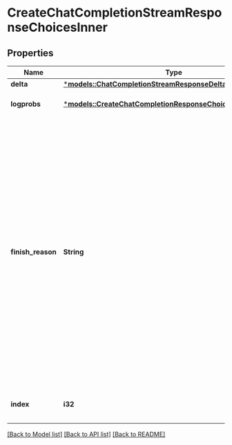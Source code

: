# CreateChatCompletionStreamResponseChoicesInner

## Properties
Name | Type | Description | Notes
------------ | ------------- | ------------- | -------------
**delta** | [***models::ChatCompletionStreamResponseDelta**](ChatCompletionStreamResponseDelta.md) |  | 
**logprobs** | [***models::CreateChatCompletionResponseChoicesInnerLogprobs**](CreateChatCompletionResponse_choices_inner_logprobs.md) |  | [optional] [default to None]
**finish_reason** | **String** | The reason the model stopped generating tokens. This will be `stop` if the model hit a natural stop point or a provided stop sequence, `length` if the maximum number of tokens specified in the request was reached, `content_filter` if content was omitted due to a flag from our content filters, `tool_calls` if the model called a tool, or `function_call` (deprecated) if the model called a function.  | 
**index** | **i32** | The index of the choice in the list of choices. | 

[[Back to Model list]](../README.md#documentation-for-models) [[Back to API list]](../README.md#documentation-for-api-endpoints) [[Back to README]](../README.md)


